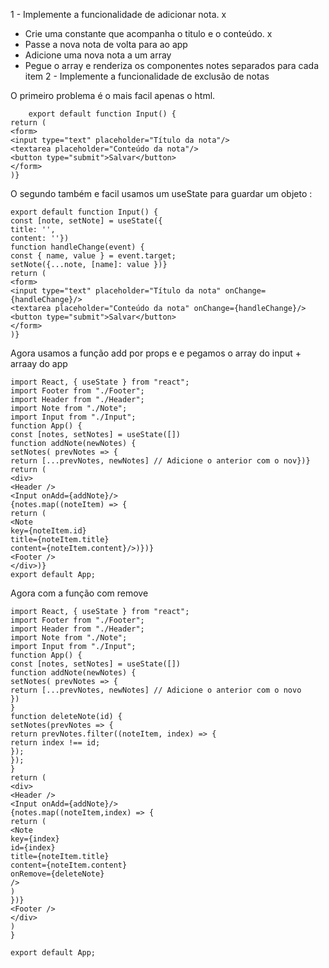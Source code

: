 1 - Implemente a funcionalidade de adicionar nota.  x
- Crie uma constante que acompanha o titulo e o conteúdo.  x
- Passe a nova nota de volta para ao app 
- Adicione uma nova nota a um array
- Pegue o array e renderiza os componentes notes separados para cada item
2 - Implemente a funcionalidade de exclusão de notas


O primeiro problema é o mais facil apenas o html.

```
	export default function Input() {
return (
<form>
<input type="text" placeholder="Título da nota"/>
<textarea placeholder="Conteúdo da nota"/>
<button type="submit">Salvar</button>
</form>
)}
````

O segundo também e facil usamos um useState para guardar um objeto :

```
export default function Input() {
const [note, setNote] = useState({
title: '',
content: ''})
function handleChange(event) {
const { name, value } = event.target;
setNote({...note, [name]: value })}
return (
<form>
<input type="text" placeholder="Título da nota" onChange={handleChange}/>
<textarea placeholder="Conteúdo da nota" onChange={handleChange}/>
<button type="submit">Salvar</button>
</form>
)}
````

Agora usamos a função add por props e e pegamos o array do input + arraay do app

```
import React, { useState } from "react";
import Footer from "./Footer";
import Header from "./Header";
import Note from "./Note";
import Input from "./Input";
function App() {
const [notes, setNotes] = useState([])
function addNote(newNotes) {
setNotes( prevNotes => {
return [...prevNotes, newNotes] // Adicione o anterior com o nov})}
return (
<div>
<Header />
<Input onAdd={addNote}/>
{notes.map((noteItem) => {
return (
<Note
key={noteItem.id}
title={noteItem.title}
content={noteItem.content}/>)})}
<Footer />
</div>)}
export default App;
````

Agora com a função com remove

```
import React, { useState } from "react";
import Footer from "./Footer";
import Header from "./Header";
import Note from "./Note";
import Input from "./Input";
function App() {
const [notes, setNotes] = useState([])
function addNote(newNotes) {
setNotes( prevNotes => {
return [...prevNotes, newNotes] // Adicione o anterior com o novo
})
}
function deleteNote(id) {
setNotes(prevNotes => {
return prevNotes.filter((noteItem, index) => {
return index !== id;
});
});
}
return (
<div>
<Header />
<Input onAdd={addNote}/>
{notes.map((noteItem,index) => {
return (
<Note
key={index}
id={index}
title={noteItem.title}
content={noteItem.content}
onRemove={deleteNote}
/>
)
})}
<Footer />
</div>
)
}

export default App;
````